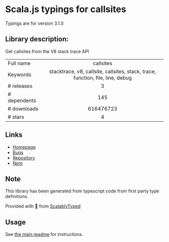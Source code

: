
# Scala.js typings for callsites

Typings are for version 3.1.0

## Library description:
Get callsites from the V8 stack trace API

|                    |                 |
| ------------------ | :-------------: |
| Full name          | callsites |
| Keywords           | stacktrace, v8, callsite, callsites, stack, trace, function, file, line, debug |
| # releases         | 3 |
| # dependents       | 145 |
| # downloads        | 616476723 |
| # stars            | 4 |

## Links
- [Homepage](https://github.com/sindresorhus/callsites#readme)
- [Bugs](https://github.com/sindresorhus/callsites/issues)
- [Repository](https://github.com/sindresorhus/callsites)
- [Npm](https://www.npmjs.com/package/callsites)
    


## Note
This library has been generated from typescript code from first party type definitions.

Provided with :purple_heart: from [ScalablyTyped](https://github.com/oyvindberg/ScalablyTyped)

## Usage
See [the main readme](../../readme.md) for instructions.



